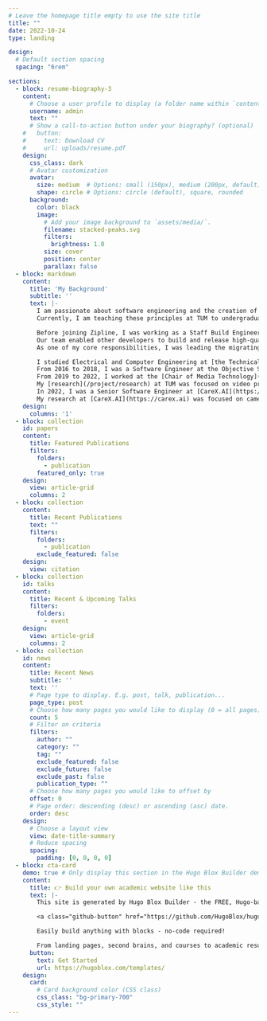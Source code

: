 ```yaml
---
# Leave the homepage title empty to use the site title
title: ""
date: 2022-10-24
type: landing

design:
  # Default section spacing
  spacing: "6rem"

sections:
  - block: resume-biography-3
    content:
      # Choose a user profile to display (a folder name within `content/authors/`)
      username: admin
      text: ""
      # Show a call-to-action button under your biography? (optional)
    #   button:
    #     text: Download CV
    #     url: uploads/resume.pdf
    design:
      css_class: dark
      # Avatar customization
      avatar:
        size: medium  # Options: small (150px), medium (200px, default), large (320px), xl (400px), xxl (500px)
        shape: circle # Options: circle (default), square, rounded
      background:
        color: black
        image:
          # Add your image background to `assets/media/`.
          filename: stacked-peaks.svg
          filters:
            brightness: 1.0
          size: cover
          position: center
          parallax: false
  - block: markdown
    content:
      title: 'My Background'
      subtitle: ''
      text: |-
        I am passionate about software engineering and the creation of scalable code, which is maintainable over time.
        Currently, I am teaching these principles at TUM to undergraduate students by offering the [Software Engineering Lab](/teaching/software-lab).

        Before joining Zipline, I was working as a Staff Build Engineer and Tech Lead of the Build & Release Engineering team at [Luminar Technologies](https://www.luminartech.com/) since end of 2022.
        Our team enabled other developers to build and release high-quality software products by supporting a monorepo build system, developer tooling, CI/CD pipelines, and its infrastructure.
        As one of my core responsibilities, I was leading the migrating of our build system to Bazel.

        I studied Electrical and Computer Engineering at [the Technical University of Munich (TUM)](https://www.tum.de/) for both Bachelor and Master.
        From 2016 to 2018, I was a Software Engineer at the Objective Software GmbH and Luxoft Inc and worked in cooperation with the BMW Group in the area of Automotive and Autonomous Driving.
        From 2019 to 2022, I worked at the [Chair of Media Technology](https://www.ce.cit.tum.de/en/lmt/home/) at TUM as a Research and Teaching Associate in the research group of [Prof. Dr.-Ing. Eckehard Steinbach](https://www.ce.cit.tum.de/en/lmt/team/staff/steinbach-eckehard/), where I received my Engineering Doctorate in 2022.
        My [research](/project/research) at TUM was focused on video processing, compression, and transmission of multi-camera systems for autonomous and teleoperated driving.
        In 2022, I was a Senior Software Engineer at [CareX.AI](https://carex.ai) working on the software architecture and quality of our monorepository.
        My research at [CareX.AI](https://carex.ai) was focused on camera-based vital signs measurement.
    design:
      columns: '1'
  - block: collection
    id: papers
    content:
      title: Featured Publications
      filters:
        folders:
          - publication
        featured_only: true
    design:
      view: article-grid
      columns: 2
  - block: collection
    content:
      title: Recent Publications
      text: ""
      filters:
        folders:
          - publication
        exclude_featured: false
    design:
      view: citation
  - block: collection
    id: talks
    content:
      title: Recent & Upcoming Talks
      filters:
        folders:
          - event
    design:
      view: article-grid
      columns: 2
  - block: collection
    id: news
    content:
      title: Recent News
      subtitle: ''
      text: ''
      # Page type to display. E.g. post, talk, publication...
      page_type: post
      # Choose how many pages you would like to display (0 = all pages)
      count: 5
      # Filter on criteria
      filters:
        author: ""
        category: ""
        tag: ""
        exclude_featured: false
        exclude_future: false
        exclude_past: false
        publication_type: ""
      # Choose how many pages you would like to offset by
      offset: 0
      # Page order: descending (desc) or ascending (asc) date.
      order: desc
    design:
      # Choose a layout view
      view: date-title-summary
      # Reduce spacing
      spacing:
        padding: [0, 0, 0, 0]
  - block: cta-card
    demo: true # Only display this section in the Hugo Blox Builder demo site
    content:
      title: 👉 Build your own academic website like this
      text: |-
        This site is generated by Hugo Blox Builder - the FREE, Hugo-based open source website builder trusted by 250,000+ academics like you.

        <a class="github-button" href="https://github.com/HugoBlox/hugo-blox-builder" data-color-scheme="no-preference: light; light: light; dark: dark;" data-icon="octicon-star" data-size="large" data-show-count="true" aria-label="Star HugoBlox/hugo-blox-builder on GitHub">Star</a>

        Easily build anything with blocks - no-code required!

        From landing pages, second brains, and courses to academic resumés, conferences, and tech blogs.
      button:
        text: Get Started
        url: https://hugoblox.com/templates/
    design:
      card:
        # Card background color (CSS class)
        css_class: "bg-primary-700"
        css_style: ""
---
```

